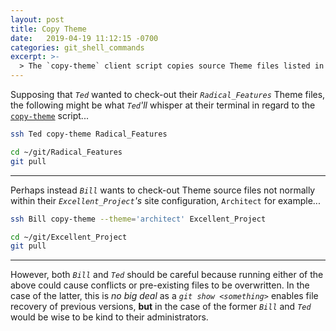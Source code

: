```yaml
---
layout: post
title: Copy Theme
date:   2019-04-19 11:12:15 -0700
categories: git_shell_commands
excerpt: >-
  > The `copy-theme` client script copies source Theme files listed in named repository's `_config.yml` site configuration file
---
```



Supposing that _`Ted`_ wanted to check-out their _`Radical_Features`_ Theme files, the following might be what _`Ted`'ll_ whisper at their terminal in regard to the [`copy-theme`][source_master__copy-theme] script...


```bash
ssh Ted copy-theme Radical_Features

cd ~/git/Radical_Features
git pull
```


------


Perhaps instead _`Bill`_ wants to check-out Theme source files not normally within their _`Excellent_Project`'s_ site configuration, `Architect` for example...


```bash
ssh Bill copy-theme --theme='architect' Excellent_Project

cd ~/git/Excellent_Project
git pull
```

------


However, both _`Bill`_ and _`Ted`_ should be careful because running either of the above could cause conflicts or pre-existing files to be overwritten. In the case of the latter, this is _no big deal_ as a _`git show <something>`_ enables file recovery of previous versions, __but__ in the case of the former _`Bill`_ and _`Ted`_ would be wise to be kind to their administrators.


[source_master__copy-theme]: https://github.com/S0AndS0/Jekyll_Admin/blob/master/git_shell_commands/copy-theme
